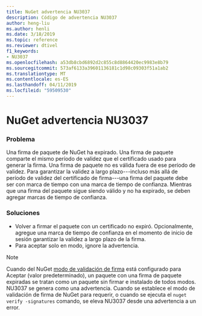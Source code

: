 ```yaml
---
title: NuGet advertencia NU3037
description: Código de advertencia NU3037
author: heng-liu
ms.author: henli
ms.date: 3/18/2019
ms.topic: reference
ms.reviewer: dtivel
f1_keywords:
- NU3037
ms.openlocfilehash: a53db8cbd6892d2c855c8d8864420ec9983e8b79
ms.sourcegitcommit: 573af6133a39601136181c1d98c09303f51a1ab2
ms.translationtype: MT
ms.contentlocale: es-ES
ms.lasthandoff: 04/11/2019
ms.locfileid: "59509530"
---
```

# <a name="nuget-warning-nu3037"></a>NuGet advertencia NU3037

### <a name="issue"></a>Problema

Una firma de paquete de NuGet ha expirado.
Una firma de paquete comparte el mismo período de validez que el certificado usado para generar la firma. Una firma de paquete no es válida fuera de ese período de validez.
Para garantizar la validez a largo plazo---incluso más allá de período de validez del certificado de firma---una firma del paquete debe ser con marca de tiempo con una marca de tiempo de confianza. Mientras que una firma del paquete sigue siendo válido y no ha expirado, se deben agregar marcas de tiempo de confianza.


### <a name="solution"></a>Soluciones

* Volver a firmar el paquete con un certificado no expiró. Opcionalmente, agregue una marca de tiempo de confianza en el momento de inicio de sesión garantizar la validez a largo plazo de la firma.
* Para aceptar solo en modo, ignore la advertencia.

> [!Note]
> Cuando del NuGet [modo de validación de firma](https://docs.microsoft.com/en-us/nuget/consume-packages/installing-signed-packages#configure-package-signature-requirements) está configurado para Aceptar (valor predeterminado), un paquete con una firma de paquete expiradas se tratan como un paquete sin firmar e instalado de todos modos. NU3037 se genera como una advertencia. Cuando se establece el modo de validación de firma de NuGet para requerir, o cuando se ejecuta el `nuget verify -signatures` comando, se eleva NU3037 desde una advertencia a un error. 